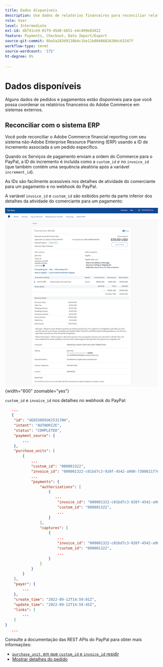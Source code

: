```yaml
---
title: Dados disponíveis
description: Use dados de relatórios financeiros para reconciliar relatórios com sistemas não comerciais.
role: User
level: Intermediate
exl-id: dbf41ce9-01f9-45d0-b651-e4c499e83822
feature: Payments, Checkout, Data Import/Export
source-git-commit: 6ba5a283d9138b4c1be11b80486826304c63247f
workflow-type: tm+mt
source-wordcount: '172'
ht-degree: 0%

---
```


# Dados disponíveis

Alguns dados de pedidos e pagamentos estão disponíveis para que você possa coordenar os relatórios financeiros do Adobe Commerce em sistemas externos.

## Reconciliar com o sistema ERP

Você pode reconciliar o Adobe Commerce financial reporting com seu sistema não-Adobe Enterprise Resource Planning (ERP) usando a ID de incremento associada a um pedido específico.

Quando os Serviços de pagamento enviam a ordem do Commerce para o PayPal, a ID do incremento é incluída como a `custom_id` _e_ no `invoice_id` (que também contém uma sequência aleatória após a variável `increment_id`).

As IDs são facilmente acessíveis nos detalhes de atividade do comerciante para um pagamento e no webhook do PayPal.

A variável `invoice_id` e `custom_id` são exibidos perto da parte inferior dos detalhes da atividade do comerciante para um pagamento:

![`custom_id` em detalhes de atividade do comerciante](assets/merchant-activity-ids.png){width="600" zoomable="yes"}

`custom_id` e `invoice_id` nos detalhes no webhook do PayPal:

```json
   ...
   {
    "id": "4E855005GK253170H",
    "intent": "AUTHORIZE",
    "status": "COMPLETED",
    "payment_source": {
        ...
    },
    "purchase_units": [
        {
            ...
            "custom_id": "000001322",
            "invoice_id": "000001322-c01bd7c3-920f-4542-a900-738082177e92",
            ...
            "payments": {
                "authorizations": [
                    {
                       ...
                        "invoice_id": "000001322-c01bd7c3-920f-4542-a900-738082177e92",
                        "custom_id": "000001322",
                        ...
                    }
                ],
                "captures": [
                    {
                        ...
                        "invoice_id": "000001322-c01bd7c3-920f-4542-a900-738082177e92",
                        "custom_id": "000001322",
                        ...
                    }
                ]
            }
        }
    ],
    "payer": {
        ...
    },
    "create_time": "2022-09-12T14:59:01Z",
    "update_time": "2022-09-12T14:59:45Z",
    "links": [
        ...
    ]
}
   ...
```

Consulte a documentação das REST APIs do PayPal para obter mais informações:

* [`purchase_unit`, em que `custom_id` e `invoice_id` residir](https://developer.paypal.com/docs/api/orders/v2/#definition-purchase_unit:~:text=Read%20only.-,purchase_unit,-Recolher)
* [Mostrar detalhes do pedido](https://developer.paypal.com/docs/api/orders/v2/#orders_get)
